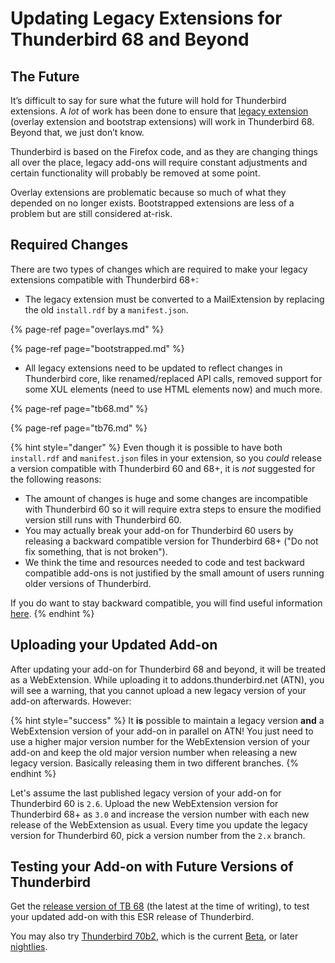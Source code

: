 # Updating Legacy Extensions for Thunderbird 68 and Beyond

## The Future

It’s difficult to say for sure what the future will hold for Thunderbird extensions. A _lot_ of work has been done to ensure that [legacy extension](../about-add-ons.md#legacy-extensions) \(overlay extension and bootstrap extensions\) will work in Thunderbird 68. Beyond that, we just don’t know.

Thunderbird is based on the Firefox code, and as they are changing things all over the place, legacy add-ons will require constant adjustments and certain functionality will probably be removed at some point.

Overlay extensions are problematic because so much of what they depended on no longer exists. Bootstrapped extensions are less of a problem but are still considered at-risk.

## Required Changes

There are two types of changes which are required to make your legacy extensions compatible with Thunderbird 68+:

* The legacy extension must be converted to a MailExtension by replacing the old `install.rdf` by a `manifest.json`.

{% page-ref page="overlays.md" %}

{% page-ref page="bootstrapped.md" %}

* All legacy extensions need to be updated to reflect changes in Thunderbird core, like renamed/replaced API calls, removed support for some XUL elements \(need to use HTML elements now\) and much more. 

{% page-ref page="tb68.md" %}

{% page-ref page="tb76.md" %}

{% hint style="danger" %}
Even though it is possible to have both `install.rdf` and `manifest.json` files in your extension, so you _could_ release a version compatible with Thunderbird 60 and 68+, it is _not_ suggested for the following reasons:

* The amount of changes is huge and some changes are incompatible with Thunderbird 60 so it will require extra steps to ensure the modified version still runs with Thunderbird 60. 
* You may actually break your add-on for Thunderbird 60 users by releasing a backward compatible version for Thunderbird 68+ \("Do not fix something, that is not broken"\).
* We think the time and resources needed to code and test backward compatible add-ons is not justified by the small amount of users running older versions of Thunderbird.

If you do want to stay backward compatible, you will find useful information [here](https://github.com/cleidigh/ThunderStorm).
{% endhint %}

## Uploading your Updated Add-on

After updating your add-on for Thunderbird 68 and beyond, it will be treated as a WebExtension. While uploading it to addons.thunderbird.net \(ATN\), you will see a warning, that you cannot upload a new legacy version of your add-on afterwards. However:

{% hint style="success" %}
It **is** possible to maintain a legacy version **and** a WebExtension version of your add-on in parallel on ATN! You just need to use a higher major version number for the WebExtension version of your add-on and keep the old major version number when releasing a new legacy version. Basically releasing them in two different branches.
{% endhint %}

Let's assume the last published legacy version of your add-on for Thunderbird 60 is `2.6`. Upload the new WebExtension version for Thunderbird 68+ as `3.0` and increase the version number with each new release of the WebExtension as usual. Every time you update the legacy version for Thunderbird 60, pick a version number from the `2.x` branch.

## Testing your Add-on with Future Versions of Thunderbird

Get the [release version of TB 68](https://ftp.mozilla.org/pub/thunderbird/releases/68.1.0/) \(the latest at the time of writing\), to test your updated add-on with this ESR release of Thunderbird.

You may also try [Thunderbird 70b2](https://ftp.mozilla.org/pub/thunderbird/releases/70.0b2/), which is the current [Beta](https://www.thunderbird.net/de/channel/), or later [nightlies](https://ftp.mozilla.org/pub/thunderbird/nightly/).

